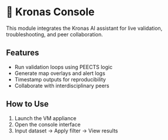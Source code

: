 # 🧠 Kronas Console

This module integrates the Kronas AI assistant for live validation, troubleshooting, and peer collaboration.

## Features
- Run validation loops using PEECTS logic
- Generate map overlays and alert logs
- Timestamp outputs for reproducibility
- Collaborate with interdisciplinary peers

## How to Use
1. Launch the VM appliance
2. Open the console interface
3. Input dataset → Apply filter → View results
